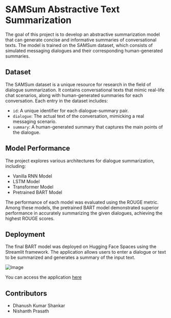 # SAMSum Abstractive Text Summarization

The goal of this project is to develop an abstractive summarization model that can generate concise and informative summaries of conversational texts. The model is trained on the SAMSum dataset, which consists of simulated messaging dialogues and their corresponding human-generated summaries.

## Dataset

The SAMSum dataset is a unique resource for research in the field of dialogue summarization. It contains conversational texts that mimic real-life chat scenarios, along with human-generated summaries for each conversation. Each entry in the dataset includes:
- `id`: A unique identifier for each dialogue-summary pair.
- `dialogue`: The actual text of the conversation, mimicking a real messaging scenario.
- `summary`: A human-generated summary that captures the main points of the dialogue.

## Model Performance

The project explores various architectures for dialogue summarization, including:
- Vanilla RNN Model
- LSTM Model
- Transformer Model
- Pretrained BART Model

The performance of each model was evaluated using the ROUGE metric. Among these models, the pretrained BART model demonstrated superior performance in accurately summarizing the given dialogues, achieving the highest ROUGE scores.

## Deployment

The final BART model was deployed on Hugging Face Spaces using the Streamlit framework. The application allows users to enter a dialogue or text to be summarized and generates a summary of the input text.

![Image](https://github.com/NishanthPrasath/SAMSum-Abstractive-Text-Summarization/assets/114884510/c9170191-2273-48a2-862d-4a9b09249679)

You can access the application [here](https://huggingface.co/spaces/nishanthp/text-summarization-with-bart)

## Contributors

- Dhanush Kumar Shankar
- Nishanth Prasath
